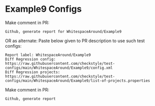 # Example9 Configs
Make comment in PR:
```
Github, generate report for WhitespaceAround/Example9
```
OR as alternate:
Paste below given to PR description to use such test configs:
```
Report label: WhitespaceAround/Example9
Diff Regression config: https://raw.githubusercontent.com/checkstyle/test-configs/main/WhitespaceAround/Example9/config.xml
Diff Regression projects: https://raw.githubusercontent.com/checkstyle/test-configs/main/WhitespaceAround/Example9/list-of-projects.properties
```
Make comment in PR:
```
Github, generate report
```
